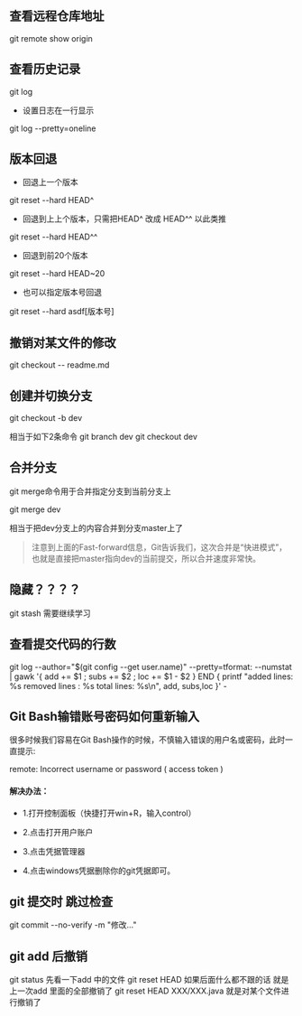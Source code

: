 ## 查看远程仓库地址

git remote show origin

## 查看历史记录

git log

- 设置日志在一行显示

git log --pretty=oneline

## 版本回退

- 回退上一个版本

git reset --hard HEAD^

- 回退到上上个版本，只需把HEAD^ 改成 HEAD^^ 以此类推

git reset --hard HEAD^^

- 回退到前20个版本

git reset --hard HEAD~20

- 也可以指定版本号回退

git reset --hard asdf[版本号]


## 撤销对某文件的修改

git checkout -- readme.md

## 创建并切换分支

git checkout -b dev

相当于如下2条命令
git branch dev
git checkout dev

## 合并分支

git merge命令用于合并指定分支到当前分支上

git merge dev 

相当于把dev分支上的内容合并到分支master上了

> 注意到上面的Fast-forward信息，Git告诉我们，这次合并是“快进模式”，也就是直接把master指向dev的当前提交，所以合并速度非常快。

## 隐藏？？？？

git stash 需要继续学习

## 查看提交代码的行数

git log --author="$(git config --get user.name)" --pretty=tformat: --numstat | gawk '{ add += $1 ; subs += $2 ; loc += $1 - $2 } END { printf "added lines: %s removed lines : %s total lines: %s\n", add, subs,loc }' -


## Git Bash输错账号密码如何重新输入

很多时候我们容易在Git Bash操作的时候，不慎输入错误的用户名或密码，此时一直提示:

remote: Incorrect username or password ( access token )



#### 解决办法：

- 1.打开控制面板（快捷打开win+R，输入control）

- 2.点击打开用户账户

- 3.点击凭据管理器

- 4.点击windows凭据删除你的git凭据即可。




## git 提交时   跳过检查

git commit --no-verify -m "修改..."



## git add 后撤销

git status 先看一下add 中的文件
git reset HEAD 如果后面什么都不跟的话 就是上一次add 里面的全部撤销了
git reset HEAD XXX/XXX.java 就是对某个文件进行撤销了








